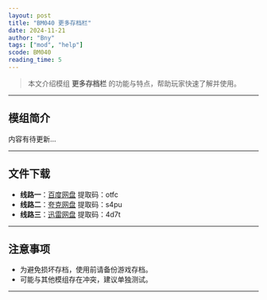 ```yaml
---
layout: post
title: "BM040 更多存档栏"
date: 2024-11-21
author: "Bny"
tags: ["mod", "help"]
scode: BM040
reading_time: 5
---
```


> 本文介绍模组 **更多存档栏** 的功能与特点，帮助玩家快速了解并使用。

---

## 模组简介

内容有待更新...

---


## 文件下载
- **线路一**：[百度网盘](https://pan.baidu.com/s/1qBEJ_v4qIvoBuKbhl6GxZw?pwd=otfc)  提取码：otfc  
- **线路二**：[夸克网盘](https://pan.quark.cn/s/58af65eeb968?pwd=s4pu)  提取码：s4pu  
- **线路三**：[迅雷网盘](https://pan.xunlei.com/s/VOCCbaEyIeXK2RN4MTAx7NYKA1?pwd=4d7t)  提取码：4d7t  

---

## 注意事项
- 为避免损坏存档，使用前请备份游戏存档。
- 可能与其他模组存在冲突，建议单独测试。

---

